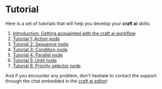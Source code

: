 # Tutorial #

Here is a set of tutorials that will help you develop your **craft ai** skills:

1. [Introduction: Getting acquainted with the craft ai workflow](doc/0/index.md)
2. [Tutorial 1: Action node](doc/1/index.md)
3. [Tutorial 2: Sequence node](doc/2/index.md)
4. [Tutorial 3: Condition node](doc/3/index.md)
5. [Tutorial 4: Parallel node](doc/4/index.md)
6. [Tutorial 5: Until node](doc/5/index.md)
7. [Tutorial 6: Priority selector node](doc/6/index.md)

And if you encounter any problem, don't hesitate to contact the support through the chat embedded in the [craft ai editor](http://editor.craft.ai/)!